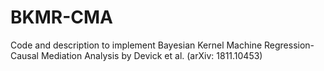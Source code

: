 # BKMR-CMA
Code and description to implement Bayesian Kernel Machine Regression-Causal Mediation Analysis by Devick et al. (arXiv: 1811.10453)
